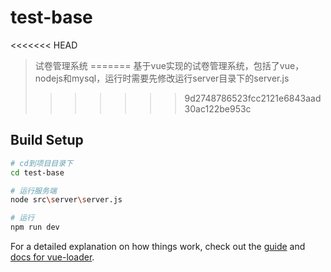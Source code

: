 # test-base

<<<<<<< HEAD
> 试卷管理系统
=======
> 基于vue实现的试卷管理系统，包括了vue，nodejs和mysql，运行时需要先修改运行server目录下的server.js
>>>>>>> 9d2748786523fcc2121e6843aad30ac122be953c

## Build Setup

``` bash
# cd到项目目录下
cd test-base

# 运行服务端
node src\server\server.js

# 运行
npm run dev

```

For a detailed explanation on how things work, check out the [guide](http://vuejs-templates.github.io/webpack/) and [docs for vue-loader](http://vuejs.github.io/vue-loader).
